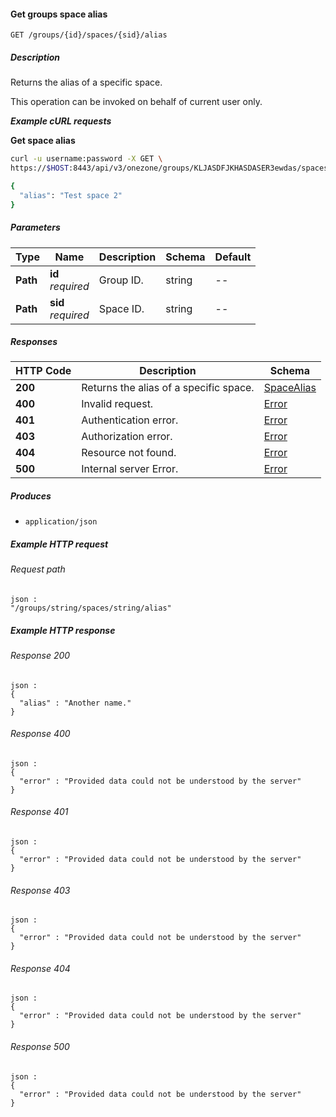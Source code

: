 
<a name="get_group_space_alias"></a>
#### Get groups space alias
```
GET /groups/{id}/spaces/{sid}/alias
```


##### Description
Returns the alias of a specific space.

This operation can be invoked on behalf of current user only.

***Example cURL requests***

**Get space alias**
```bash
curl -u username:password -X GET \
https://$HOST:8443/api/v3/onezone/groups/KLJASDFJKHASDASER3ewdas/spaces/oOVF-KrO1P6rpA0LFgNVI8NxuhxyQMUnrYzjAnKiyAY/alias

{
  "alias": "Test space 2"
}
```


##### Parameters

|Type|Name|Description|Schema|Default|
|---|---|---|---|---|
|**Path**|**id**  <br>*required*|Group ID.|string|--|
|**Path**|**sid**  <br>*required*|Space ID.|string|--|


##### Responses

|HTTP Code|Description|Schema|
|---|---|---|
|**200**|Returns the alias of a specific space.|[SpaceAlias](../definitions/SpaceAlias.md#spacealias)|
|**400**|Invalid request.|[Error](../definitions/Error.md#error)|
|**401**|Authentication error.|[Error](../definitions/Error.md#error)|
|**403**|Authorization error.|[Error](../definitions/Error.md#error)|
|**404**|Resource not found.|[Error](../definitions/Error.md#error)|
|**500**|Internal server Error.|[Error](../definitions/Error.md#error)|


##### Produces

* `application/json`


##### Example HTTP request

###### Request path
```
json :
"/groups/string/spaces/string/alias"
```


##### Example HTTP response

###### Response 200
```
json :
{
  "alias" : "Another name."
}
```


###### Response 400
```
json :
{
  "error" : "Provided data could not be understood by the server"
}
```


###### Response 401
```
json :
{
  "error" : "Provided data could not be understood by the server"
}
```


###### Response 403
```
json :
{
  "error" : "Provided data could not be understood by the server"
}
```


###### Response 404
```
json :
{
  "error" : "Provided data could not be understood by the server"
}
```


###### Response 500
```
json :
{
  "error" : "Provided data could not be understood by the server"
}
```



